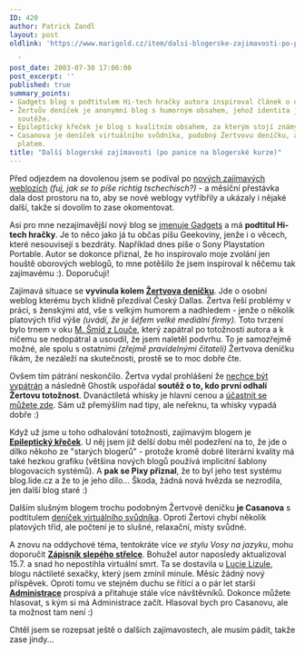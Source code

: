 ```yaml
---
ID: 420
author: Patrick Zandl
layout: post
oldlink: 'https://www.marigold.cz/item/dalsi-blogerske-zajimavosti-po-panice-na-blogerske-kurze

  '
post_date: 2003-07-30 17:06:00
post_excerpt: ''
published: true
summary_points:
- Gadgets blog s podtitulem Hi-tech hračky autora inspiroval článek o oborových webozích.
- Žertvův deníček je anonymní blog s humorným obsahem, jehož identita je předmětem
  soutěže.
- Epileptický křeček je blog s kvalitním obsahem, za kterým stojí známý bloger Pixy.
- Casanova je deníček virtuálního svůdníka, podobný Žertvovu deníčku, ale s nižším
  platem.
title: "Další blogerské zajímavosti (po panice na blogerské kurze)"
---
```


Před odjezdem na dovolenou jsem se podíval po <A href="http://beta.marigold.cz/zprava.html?id=23735">nových zajímavých weblozích</A> <EM>(fuj, jak se to píše richtig tschechisch?)</EM> - a měsíční přestávka dala dost prostoru na to, aby se nové weblogy vytříbřily a ukázaly i nějaké další, takže si dovolím to zase okomentovat. 
<p>
Asi pro mne&#160;nezajímavější nový blog se <A href="http://www.bloguje.cz/blogy/gadgets/">jmenuje Gadgets</A> a má <B>podtitul Hi-tech hračky</B>. Je to něco jako já tu občas píšu Geekoviny, jenže i o věcech, které nesouvisejí s bezdráty. Například dnes píše o Sony Playstation Portable. Autor se dokonce přiznal, že ho inspirovalo moje zvolání jen houště oborových weblogů, to mne potěšilo že jsem inspiroval k něčemu tak zajímavému :). Doporučuji! 
<p>
Zajímavá situace se <B>vyvinula kolem <A href="http://www.bloguje.cz/blogy/zertva/" target=_blank>Žertvova deníčku</A></B>. Jde o osobní weblog&#160;kterému bych klidně přezdíval Český Dallas. Žertva řeší problémy v práci, s ženskými atd, vše s velkým humorem a nadhledem - jenže o několik platových tříd výše <EM>(uvádí, že je šéfem velké mediální firmy).</EM> Toto tvrzení bylo trnem v oku <A href="http://www.louc.cz/">M. Šmíd z Louče</A>, který zapátral po totožnosti autora a k ničemu se nedopátral a usoudil, že jsem naletěl podvrhu. To je samozřejmě možné, ale spolu s ostatními <EM>(zřejmě pravidelnými čitateli)</EM> Žertvova deníčku říkám, že nezáleží na skutečnosti, prostě se to moc dobře čte. 
<p>
Ovšem tím pátrání neskončilo. Žertva vydal prohlášení že <A href="http://www.bloguje.cz/blogy/zertva/2932_item.php">nechce být vypátrán</A> a následně Ghostík uspořádal <B>soutěž o to, kdo první odhalí Žertovu totožnost</B>. Dvanáctiletá whisky je hlavní cenou a <A href="http://blog.ghostik.com//3066_item.php">účastnit se můžete zde</A>. Sám už přemýšlím nad tipy, ale neřeknu, ta whisky vypadá dobře :) 
<p>
Když už jsme u toho odhalování totožnosti, zajímavým blogem je <A href="http://blog.lide.cz/epileptickykrecek"><B>Epileptický křeček</B></A>. U něj jsem již delší dobu měl podezření na to, že jde o dílko někoho ze "starých blogerů" - protože kromě dobré literární kvality má také hezkou grafiku (většina nových blogů používá implicitní šablony blogovacích systémů). A <B>pak se Pixy přiznal</B>, že to byl jeho test systému blog.lide.cz a že to je jeho dílo... Škoda, žádná nová hvězda se nezrodila, jen další&#160;blog staré :) 
<p>
Dalším slušným blogem trochu podobným Žertvově deníčku <B>je Casanova</B> s podtitulem <A href="http://www.bloguje.cz/blogy/casanova/">deníček virtuálního svůdníka</A>. Oproti Žertovi chybí několik platových tříd, ale počtení je to slušné, relaxační, místy svůdné. 
<p>
A znovu na oddychové téma, tentokráte více <EM>ve stylu Vosy na jazyku</EM>, mohu doporučit <A href="http://blog.lide.cz/vaclavhamacek"><B>Zápisník slepého střelce</B></A>. Bohužel autor naposledy aktualizoval 15.7. a snad ho nepostihla virtuální smrt. Ta se dostavila u <A href="http://blog.lide.cz/lucie-lizule/">Lucie Lizule</A>, blogu náctileté sexačky, který jsem zmínil minule. Měsíc žádný nový příspěvek. Oproti tomu ve stejném duchu se řítící a o pár let starší <A href="http://blog.lide.cz/administrace"><STRONG>Administrace</STRONG></A> prospívá a přitahuje stále více návštěvníků. Dokonce můžete hlasovat, s kým si má Administrace začít. Hlasoval bych pro Casanovu, ale ta možnost tam není :) 
<p>
Chtěl jsem se rozepsat ještě o dalších zajímavostech, ale musím pádit, takže zase jindy...</p>
